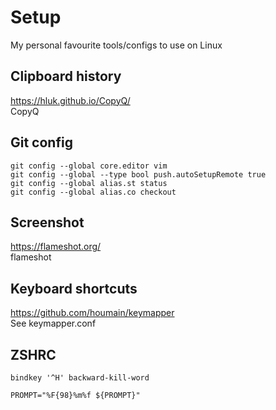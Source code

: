 # Setup
My personal favourite tools/configs to use on Linux

## Clipboard history
https://hluk.github.io/CopyQ/ \
CopyQ

## Git config

```
git config --global core.editor vim
git config --global --type bool push.autoSetupRemote true
git config --global alias.st status
git config --global alias.co checkout
```

## Screenshot
https://flameshot.org/ \
flameshot

## Keyboard shortcuts
https://github.com/houmain/keymapper \
See keymapper.conf

## ZSHRC
```
bindkey '^H' backward-kill-word

PROMPT="%F{98}%m%f ${PROMPT}"
```